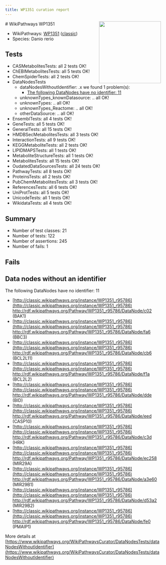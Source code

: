 ```yaml
---
title: WP1351 curation report
---
```


<img style="float: right; width: 200px" src="https://upload.wikimedia.org/wikipedia/commons/thumb/8/83/Wplogo_with_text_500.png/640px-Wplogo_with_text_500.png" />
# WikiPathways WP1351

* WikiPathways: [WP1351](https://wikipathways.org/pathways/WP1351) ([classic](https://classic.wikipathways.org/instance/WP1351))
* Species: Danio rerio
## Tests
* CASMetabolitesTests: all 2 tests OK!
* ChEBIMetabolitesTests: all 5 tests OK!
* ChemSpiderTests: all 2 tests OK!
* DataNodesTests
    * dataNodesWithoutIdentifier: .x we found 1 problem(s):
        * [The following DataNodes have no identifier: 11](#8792c491)
    * unknownTypes_knownDatasource: .. all OK!
    * unknownTypes: .. all OK!
    * unknownTypes_Reactome: .. all OK!
    * otherDataSource: .. all OK!
* EnsemblTests: all 4 tests OK!
* GeneTests: all 5 tests OK!
* GeneralTests: all 15 tests OK!
* HMDBSecMetabolitesTests: all 3 tests OK!
* InteractionTests: all 9 tests OK!
* KEGGMetaboliteTests: all 2 tests OK!
* LIPIDMAPSTests: all 1 tests OK!
* MetaboliteStructureTests: all 1 tests OK!
* MetabolitesTests: all 15 tests OK!
* OudatedDataSourcesTests: all 24 tests OK!
* PathwayTests: all 8 tests OK!
* ProteinsTests: all 2 tests OK!
* PubChemMetabolitesTests: all 3 tests OK!
* ReferencesTests: all 6 tests OK!
* UniProtTests: all 5 tests OK!
* UnicodeTests: all 1 tests OK!
* WikidataTests: all 4 tests OK!


## Summary

* Number of test classes: 21
* Number of tests: 122
* Number of assertions: 245
* Number of fails: 1

## Fails

<a name="8792c491" />

## Data nodes without an identifier

The following DataNodes have no identifier: 11

* [http://classic.wikipathways.org/instance/WP1351_r95786](http://classic.wikipathways.org/instance/WP1351_r95786) http://rdf.wikipathways.org/Pathway/WP1351_r95786/DataNode/c02 (BAK1)
* [http://classic.wikipathways.org/instance/WP1351_r95786](http://classic.wikipathways.org/instance/WP1351_r95786) http://rdf.wikipathways.org/Pathway/WP1351_r95786/DataNode/fa6 (BBC3)
* [http://classic.wikipathways.org/instance/WP1351_r95786](http://classic.wikipathways.org/instance/WP1351_r95786) http://rdf.wikipathways.org/Pathway/WP1351_r95786/DataNode/cb6 (BCL2L11)
* [http://classic.wikipathways.org/instance/WP1351_r95786](http://classic.wikipathways.org/instance/WP1351_r95786) http://rdf.wikipathways.org/Pathway/WP1351_r95786/DataNode/f1a (BCL2L2)
* [http://classic.wikipathways.org/instance/WP1351_r95786](http://classic.wikipathways.org/instance/WP1351_r95786) http://rdf.wikipathways.org/Pathway/WP1351_r95786/DataNode/dde (BID)
* [http://classic.wikipathways.org/instance/WP1351_r95786](http://classic.wikipathways.org/instance/WP1351_r95786) http://rdf.wikipathways.org/Pathway/WP1351_r95786/DataNode/eed (CASP10)
* [http://classic.wikipathways.org/instance/WP1351_r95786](http://classic.wikipathways.org/instance/WP1351_r95786) http://rdf.wikipathways.org/Pathway/WP1351_r95786/DataNode/c3d (HRK)
* [http://classic.wikipathways.org/instance/WP1351_r95786](http://classic.wikipathways.org/instance/WP1351_r95786) http://rdf.wikipathways.org/Pathway/WP1351_r95786/DataNode/ec258 (MIR29A)
* [http://classic.wikipathways.org/instance/WP1351_r95786](http://classic.wikipathways.org/instance/WP1351_r95786) http://rdf.wikipathways.org/Pathway/WP1351_r95786/DataNode/a3e60 (MIR29B1)
* [http://classic.wikipathways.org/instance/WP1351_r95786](http://classic.wikipathways.org/instance/WP1351_r95786) http://rdf.wikipathways.org/Pathway/WP1351_r95786/DataNode/d53a2 (MIR29B2)
* [http://classic.wikipathways.org/instance/WP1351_r95786](http://classic.wikipathways.org/instance/WP1351_r95786) http://rdf.wikipathways.org/Pathway/WP1351_r95786/DataNode/fe0 (PMAIP1)


More details at [https://www.wikipathways.org/WikiPathwaysCurator/DataNodesTests/dataNodesWithoutIdentifier](https://www.wikipathways.org/WikiPathwaysCurator/DataNodesTests/dataNodesWithoutIdentifier)

